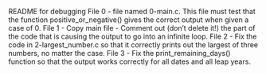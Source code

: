 README for debugging
File 0 - file named 0-main.c. This file must test that the function positive_or_negative() gives the correct output when given a case of 0.
File 1 - Copy main file - Comment out (don’t delete it!) the part of the code that is causing the output to go into an infinite loop.
File 2 - Fix the code in 2-largest_number.c so that it correctly prints out the largest of three numbers, no matter the case.
File 3 - Fix the print_remaining_days() function so that the output works correctly for all dates and all leap years.
